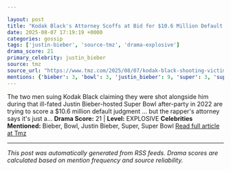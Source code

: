 ```yaml
---

layout: post
title: "Kodak Black's Attorney Scoffs at Bid for $10.6 Million Default Judgment""
date: 2025-08-07 17:19:19 +0000
categories: gossip
tags: ['justin-bieber', 'source-tmz', 'drama-explosive']
drama_score: 21
primary_celebrity: justin_bieber
source: tmz
source_url: "https://www.tmz.com/2025/08/07/kodak-black-shooting-victims-want-10-million-dollar-judgement/""
mentions: {'bieber': 3, 'bowl': 3, 'justin_bieber': 9, 'super': 3, 'super_bowl': 3}
---
```


The two men suing Kodak Black claiming they were shot alongside him during that ill-fated Justin Bieber-hosted Super Bowl after-party in 2022 are trying to score a $10.6 million default judgment ... but the rapper's attorney says it's just a… **Drama Score:** 21 | **Level:** EXPLOSIVE **Celebrities Mentioned:** Bieber, Bowl, Justin Bieber, Super, Super Bowl [Read full article at Tmz](https://www.tmz.com/2025/08/07/kodak-black-shooting-victims-want-10-million-dollar-judgement/)

---

*This post was automatically generated from RSS feeds. Drama scores are calculated based on mention frequency and source reliability.*